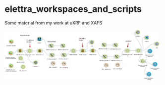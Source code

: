 # elettra_workspaces_and_scripts
Some material from my work at uXRF and XAFS

![Alt text](uXRF/images/s4_uXRF.png)
